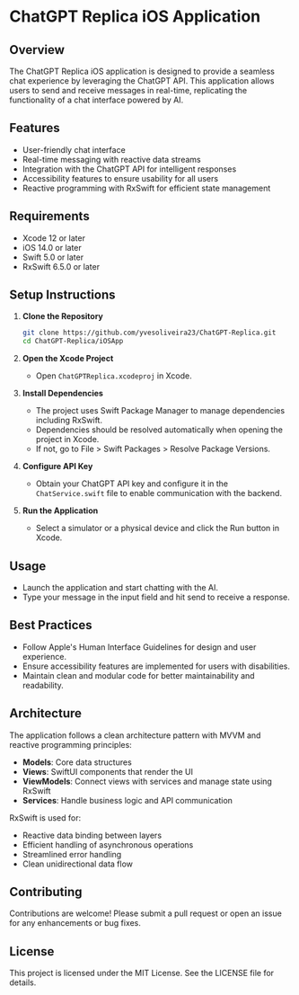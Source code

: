 # ChatGPT Replica iOS Application

## Overview

The ChatGPT Replica iOS application is designed to provide a seamless chat experience by leveraging the ChatGPT API. This application allows users to send and receive messages in real-time, replicating the functionality of a chat interface powered by AI.

## Features

- User-friendly chat interface
- Real-time messaging with reactive data streams
- Integration with the ChatGPT API for intelligent responses
- Accessibility features to ensure usability for all users
- Reactive programming with RxSwift for efficient state management

## Requirements

- Xcode 12 or later
- iOS 14.0 or later
- Swift 5.0 or later
- RxSwift 6.5.0 or later

## Setup Instructions

1. **Clone the Repository**

   ```bash
   git clone https://github.com/yvesoliveira23/ChatGPT-Replica.git
   cd ChatGPT-Replica/iOSApp
   ```

2. **Open the Xcode Project**

   - Open `ChatGPTReplica.xcodeproj` in Xcode.

3. **Install Dependencies**

   - The project uses Swift Package Manager to manage dependencies including RxSwift.
   - Dependencies should be resolved automatically when opening the project in Xcode.
   - If not, go to File > Swift Packages > Resolve Package Versions.

4. **Configure API Key**

   - Obtain your ChatGPT API key and configure it in the `ChatService.swift` file to enable communication with the backend.

5. **Run the Application**

   - Select a simulator or a physical device and click the Run button in Xcode.

## Usage

- Launch the application and start chatting with the AI.
- Type your message in the input field and hit send to receive a response.

## Best Practices

- Follow Apple's Human Interface Guidelines for design and user experience.
- Ensure accessibility features are implemented for users with disabilities.
- Maintain clean and modular code for better maintainability and readability.

## Architecture

The application follows a clean architecture pattern with MVVM and reactive programming principles:

- **Models**: Core data structures
- **Views**: SwiftUI components that render the UI
- **ViewModels**: Connect views with services and manage state using RxSwift
- **Services**: Handle business logic and API communication

RxSwift is used for:

- Reactive data binding between layers
- Efficient handling of asynchronous operations
- Streamlined error handling
- Clean unidirectional data flow

## Contributing

Contributions are welcome! Please submit a pull request or open an issue for any enhancements or bug fixes.

## License

This project is licensed under the MIT License. See the LICENSE file for details.
